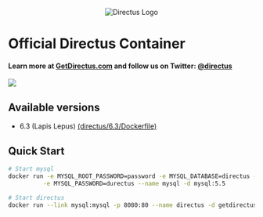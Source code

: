 <p align="center">
<img src="http://getdirectus.com/assets/imgs/directus.png" alt="Directus Logo"/>
</p>

Official Directus Container
====================

#### Learn more at [GetDirectus.com](http://getdirectus.com) and follow us on Twitter: [@directus](https://twitter.com/directus)
[![](https://images.microbadger.com/badges/image/getdirectus/directus.svg)](https://microbadger.com/images/getdirectus/directus "Get your own image badge on microbadger.com")


## Available versions

* 6.3 (Lapis Lepus) [(directus/6.3/Dockerfile)](https://github.com/directus/directus-docker/blob/master/directus/6.3/Dockerfile)

## Quick Start
```bash
# Start mysql
docker run -e MYSQL_ROOT_PASSWORD=password -e MYSQL_DATABASE=directus -e MYSQL_USER=directus \
          -e MYSQL_PASSWORD=durectus --name mysql -d mysql:5.5

# Start directus
docker run --link mysql:mysql -p 8080:80 --name directus -d getdirectus/directus:6.3
```

